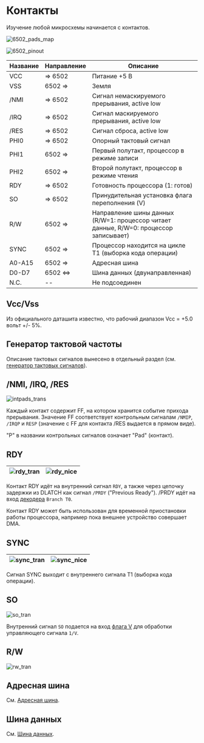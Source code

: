 # Контакты

Изучение любой микросхемы начинается с контактов.

![6502_pads_map](/BreakingNESWiki/imgstore/6502_pads_map.jpg)

![6502_pinout](/BreakingNESWiki/imgstore/6502_pinout.png)

|Название|Направление|Описание|
|---|---|---|
|VCC| => 6502     |Питание +5 В|
|VSS| 6502 =>     |Земля|
|/NMI| => 6502  |Сигнал немаскируемого прерывания, active low|
|/IRQ| => 6502  |Сигнал маскируемого прерывания, active low|
|/RES| => 6502  |Сигнал сброса, active low|
|PHI0| => 6502 |Опорный тактовый сигнал|
|PHI1| 6502 =>  |Первый полутакт, процессор в режиме записи|
|PHI2| 6502 => |Второй полутакт, процессор в режиме чтения|
|RDY| => 6502 |Готовность процессора (1: готов)|
|SO| => 6502 |Принудительная установка флага переполнения (V)|
|R/W| 6502 => |Направление шины данных (R/W=1: процессор читает данные, R/W=0: процессор записывает)|
|SYNC| 6502 => |Процессор находится на цикле T1 (выборка кода операции)|
|A0-A15| 6502 => |Адресная шина|
|D0-D7| 6502 <=> |Шина данных (двунаправленная)|
|N.C.| -- |Не подсоединен|

## Vcc/Vss

Из официального даташита известно, что рабочий диапазон Vcc = +5.0 вольт +/- 5%.

## Генератор тактовой частоты

Описание тактовых сигналов вынесено в отдельный раздел (см. [генератор тактовых сигналов](clock.md)).

## /NMI, /IRQ, /RES

![intpads_trans](/BreakingNESWiki/imgstore/intpads_trans.jpg)

Каждый контакт содержит FF, на котором хранится событие прихода прерывания. Значение FF соответствует контрольным сигналам `/NMIP`, `/IRQP` и `RESP` (значение с FF для контакта /RES выдается в прямом виде).

"P" в названии контрольных сигналов означает "Pad" (контакт).

## RDY

|![rdy_tran](/BreakingNESWiki/imgstore/rdy_tran.jpg)|![rdy_nice](/BreakingNESWiki/imgstore/rdy_nice.jpg)|
|---|---|

Контакт RDY идёт на внутренний сигнал  `RDY`, а также через цепочку задержки из DLATCH как сигнал `/PRDY` ("Previous Ready").
/PRDY идёт на вход [декодера](decoder.md) `Branch T0`.

Контакт RDY может быть использован для временной приостановки работы процессора, например пока внешнее устройство совершает DMA.

## SYNC

|![sync_tran](/BreakingNESWiki/imgstore/sync_tran.jpg)|![sync_nice](/BreakingNESWiki/imgstore/sync_nice.jpg)|
|---|---|

Сигнал SYNC выходит с внутреннего сигнала T1 (выборка кода операции).

## SO

![so_tran](/BreakingNESWiki/imgstore/so_tran.jpg)

Внутренний сигнал `SO` подается на вход [флага V](flags.md) для обработки управляющего сигнала `1/V`.

## R/W

![rw_tran](/BreakingNESWiki/imgstore/rw_tran.jpg)

## Адресная шина

См. [Адресная шина](address_bus.md).

## Шина данных

См. [Шина данных](data_bus.md).

